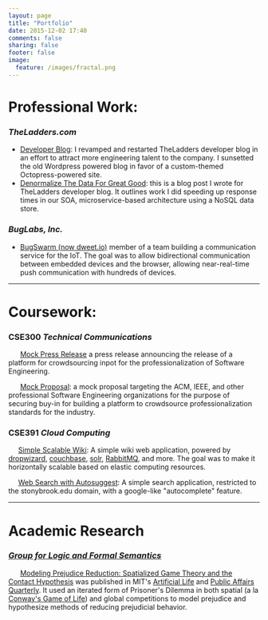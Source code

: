 ```yaml
---
layout: page
title: "Portfolio"
date: 2015-12-02 17:40
comments: false
sharing: false
footer: false
image:
  feature: /images/fractal.png
---
```


Professional Work:
=============
### *TheLadders.com*
* [Developer Blog](http://dev.theladders.com): I revamped and restarted TheLadders developer blog in an effort to attract more engineering talent to the company. I sunsetted the old Wordpress powered blog in favor of a custom-themed Octopress-powered site.
* [Denormalize The Data For Great Good](http://dev.theladders.com/2013/07/denormalize-the-datas-for-great-good/): this is a blog post I wrote for TheLadders developer blog. It outlines work I did speeding up response times in our SOA, microservice-based architecture using a NoSQL data store.

### *BugLabs, Inc.*
* [BugSwarm (now dweet.io)](http://developer.bugswarm.net/) member of a team building a communication service for the IoT. The goal was to allow bidirectional communication between embedded devices and the browser, allowing near-real-time push communication with hundreds of devices.

-------------
Coursework:
=============

### CSE300 *Technical Communications*
<i class="fa fa-file-pdf-o"></i>&nbsp; &nbsp; &nbsp; [Mock Press Release](/assets/Connolly_Press_Release.pdf) a press release announcing the release of a platform for crowdsourcing inpot for the professionalization of Software Engineering.

<i class="fa fa-file-pdf-o"></i>&nbsp; &nbsp; &nbsp; [Mock Proposal](/assets/Connolly_Proposal.pdf): 
  a mock proposal targeting the ACM, IEEE, and other professional Software Engineering organizations for the purpose of securing buy-in for building a platform to crowdsource professionalization standards for the industry.

### CSE391 *Cloud Computing*
<i class="fa fa-code"></i>&nbsp; &nbsp; &nbsp;[Simple Scalable Wiki](https://github.com/jconnolly/cse391-wiki): A simple wiki web application, powered by [dropwizard](http://dropwizard.io), [couchbase](http://couchbase.com), [solr](http://lucene.apache.org/solr/), [RabbitMQ](http://rabbitmq.com), and more. The goal was to make it horizontally scalable based on elastic computing resources.

<i class="fa fa-code"></i>&nbsp; &nbsp; &nbsp;[Web Search with Autosuggest](https://github.com/jconnolly/cse391-search): A simple search application, restricted to the stonybrook.edu domain, with a google-like "autocomplete" feature.

-----------

Academic Research
=============

### *[Group for Logic and Formal Semantics](http://www.computationalphilosophy.org/)*
<i class="fa fa-file-pdf-o"></i>&nbsp; &nbsp; &nbsp; [Modeling Prejudice Reduction: Spatialized Game Theory and the Contact Hypothesis](http://www.pgrim.org/articles/mprforthcomingd.pdf) was published in MIT's [Artificial Life](http://www.mitpressjournals.org/loi/artl) and [Public Affairs Quarterly](http://www.press.uillinois.edu/journals/paq.html). It used an iterated form of Prisoner's Dilemma in both spatial (a la [Conway's Game of Life](http://www.bitstorm.org/gameoflife/)) and global competitions to model prejudice and hypothesize methods of reducing prejudicial behavior. 
